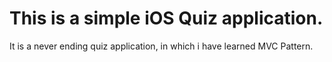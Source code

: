 # This is a simple iOS Quiz application.

It is a never ending quiz application, in which i have learned MVC Pattern.

